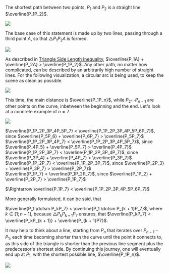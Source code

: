 The shortest path between two points, $P_1$ and $P_2$ is a straight line $\overline{P_1P_2}$.

<img src="/assets/images/shortest_path_between_two_points__1.jpg" class="third-width-image"/>

The base case of this statement is made up by two lines, passing through a third point $A$, so that $\triangle{P_1P_2A}$ is formed.

<img src="/assets/images/shortest_path_between_two_points__2.jpg" class="third-width-image"/>

As described in [Triangle Side Length Inequality](./triangles.md#side-length-inequality), $\overline{P_1A} + \overline{P_2A} > \overline{P_1P_2}$. Any other path, no matter how complicated, can be described by an arbitrarily high number of straight lines. For the following visualization, a circular arc is being used, to keep the scene as clean as possible.

<img src="/assets/images/shortest_path_between_two_points__3.jpg" class="third-width-image"/>

This time, the main distance is $\overline{P_1P_n}$, while $P_2 \dotsm P_{n - 1}$ are other points on the curve, inbetween the beginning and the end. Let's look at a concrete example of $n = 7$.

<img src="/assets/images/shortest_path_between_two_points__4.gif" class="third-width-image"/>

$\overline{P_1P_2P_3P_4P_5P_7} < \overline{P_1P_2P_3P_4P_5P_6P_7}$, since $\overline{P_5P_6} + \overline{P_6P_7} > \overline{P_5P_7}$<br>
$\overline{P_1P_2P_3P_4P_7} < \overline{P_1P_2P_3P_4P_5P_7}$, since $\overline{P_4P_5} + \overline{P_5P_7} > \overline{P_4P_7}$<br>
$\overline{P_1P_2P_3P_7} < \overline{P_1P_2P_3P_4P_7}$, since $\overline{P_3P_4} + \overline{P_4P_7} > \overline{P_3P_7}$<br>
$\overline{P_1P_2P_7} < \overline{P_1P_2P_3P_7}$, since $\overline{P_2P_3} + \overline{P_3P_7} > \overline{P_2P_7}$<br>
$\overline{P_1P_7} < \overline{P_1P_2P_7}$, since $\overline{P_1P_2} + \overline{P_2P_7} > \overline{P_1P_7}$

$\Rightarrow \overline{P_1P_7} < \overline{P_1P_2P_3P_4P_5P_6P_7}$

More generally formulated, it can be said, that

$\overline{P_1 \dotsm P_kP_7} < \overline{P_1 \dotsm P_{k + 1}P_7}$, where $k \in [1;n - 1]$, because $\triangle{P_kP_{k+1}P_7}$ ensures, that $\overline{P_kP_7} < \overline{P_kP_{k + 1}} + \overline{P_{k + 1}P7}$.

It may help to think about a line, starting from $P_n$ that iterates over $P_{n - 1} \dotsm P_1$, each time becoming shorter than the curve until the point it connects to, as this side of the triangle is shorter than the previous line segment plus the predecessor's shortest side. By continuing this journey, one will eventually end up at $P_1$, with the shortest possible line, $\overline{P_1P_n}$.

<img src="/assets/images/shortest_path_between_two_points__5.jpg" class="third-width-image"/>